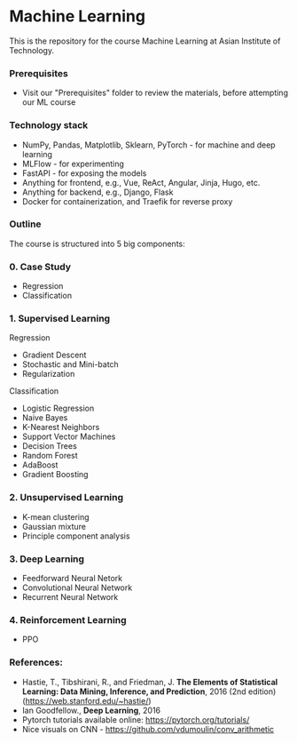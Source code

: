 # Machine Learning

This is the repository for the course Machine Learning at Asian Institute of Technology.

### Prerequisites

- Visit our "Prerequisites" folder to review the materials, before attempting our ML course

### Technology stack
- NumPy, Pandas, Matplotlib, Sklearn, PyTorch - for machine and deep learning
- MLFlow - for experimenting
- FastAPI - for exposing the models
- Anything for frontend, e.g., Vue, ReAct, Angular, Jinja, Hugo, etc.
- Anything for backend, e.g., Django, Flask
- Docker for containerization, and Traefik for reverse proxy

### Outline

The course is structured into 5 big components:

### 0. Case Study
- Regression
- Classification
  
### 1. Supervised Learning

Regression
- Gradient Descent
- Stochastic and Mini-batch
- Regularization 

Classification
- Logistic Regression
- Naive Bayes
- K-Nearest Neighbors
- Support Vector Machines
- Decision Trees
- Random Forest
- AdaBoost
- Gradient Boosting

### 2. Unsupervised Learning
  - K-mean clustering
  - Gaussian mixture
  - Principle component analysis
  
### 3. Deep Learning 
  - Feedforward Neural Netork
  - Convolutional Neural Network
  - Recurrent Neural Network

### 4. Reinforcement Learning
  - PPO

### References:
- Hastie, T., Tibshirani, R., and Friedman, J. **The Elements of Statistical Learning: Data Mining, Inference, and Prediction**, 2016 (2nd edition) (https://web.stanford.edu/~hastie/)
- Ian Goodfellow., **Deep Learning**, 2016
- Pytorch tutorials available online: https://pytorch.org/tutorials/
- Nice visuals on CNN - https://github.com/vdumoulin/conv_arithmetic

